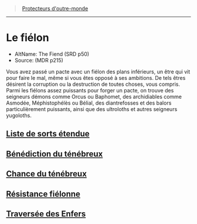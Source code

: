 ﻿---
!SubClassItem
Name: Le fiélon
Source: (MDR p215)
AltName: The Fiend (SRD p50)
ParentClassId: hd_warlock.md
Id: warlock_fiendish_hd.md#le-fiélon
RootId: warlock_fiendish_hd.md
ParentLink: warlock_hd.md#protecteurs-doutre-monde
ParentName: Protecteurs d'outre-monde
NameLevel: 1
Attributes: {}
---
>  [Protecteurs d'outre-monde](hd_warlock_protecteurs_doutre_monde.md)

---


# Le fiélon

- AltName: The Fiend (SRD p50)
- Source: (MDR p215)

Vous avez passé un pacte avec un fiélon des plans inférieurs, un être qui vit pour faire le mal, même si vous êtes opposé à ses ambitions. De tels êtres désirent la corruption ou la destruction de toutes choses, vous compris. Parmi les fiélons assez puissants pour forger un pacte, on trouve des seigneurs démons comme Orcus ou Baphomet, des archidiables comme Asmodée, Méphistophélès ou Bélial, des diantrefosses et des balors particulièrement puissants, ainsi que des ultroloths et autres seigneurs yugoloths.



## [Liste de sorts étendue](hd_warlock_fiendish_liste_de_sorts_etendue.md)



## [Bénédiction du ténébreux](hd_warlock_fiendish_benediction_du_tenebreux.md)



## [Chance du ténébreux](hd_warlock_fiendish_chance_du_tenebreux.md)



## [Résistance fiélonne](hd_warlock_fiendish_resistance_fielonne.md)



## [Traversée des Enfers](hd_warlock_fiendish_traversee_des_enfers.md)

